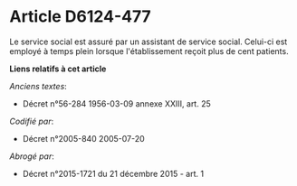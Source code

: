 # Article D6124-477

Le service social est assuré par un assistant de service social. Celui-ci est employé à temps plein lorsque l'établissement
reçoit plus de cent patients.

**Liens relatifs à cet article**

_Anciens textes_:

  - Décret n°56-284 1956-03-09 annexe XXIII, art. 25

_Codifié par_:

  - Décret n°2005-840 2005-07-20

_Abrogé par_:

  - Décret n°2015-1721 du 21 décembre 2015 - art. 1
